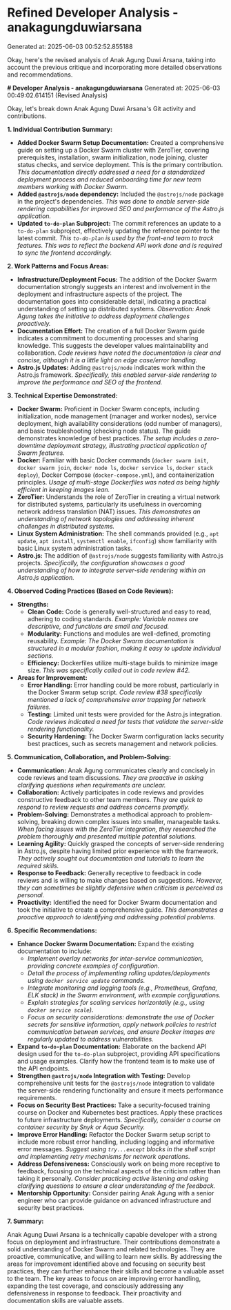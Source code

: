 # Refined Developer Analysis - anakagungduwiarsana
Generated at: 2025-06-03 00:52:52.855188

Okay, here's the revised analysis of Anak Agung Duwi Arsana, taking into account the previous critique and incorporating more detailed observations and recommendations.

**# Developer Analysis - anakagungduwiarsana**
Generated at: 2025-06-03 00:49:02.614151 (Revised Analysis)

Okay, let's break down Anak Agung Duwi Arsana's Git activity and contributions.

**1. Individual Contribution Summary:**

*   **Added Docker Swarm Setup Documentation:**  Created a comprehensive guide on setting up a Docker Swarm cluster with ZeroTier, covering prerequisites, installation, swarm initialization, node joining, cluster status checks, and service deployment. This is the primary contribution.  *This documentation directly addressed a need for a standardized deployment process and reduced onboarding time for new team members working with Docker Swarm.*
*   **Added `@astrojs/node` dependency:** Included the `@astrojs/node` package in the project's dependencies.  *This was done to enable server-side rendering capabilities for improved SEO and performance of the Astro.js application.*
*   **Updated `to-do-plan` Subproject:**  The commit references an update to a `to-do-plan` subproject, effectively updating the reference pointer to the latest commit. *This `to-do-plan` is used by the front-end team to track features. This was to reflect the backend API work done and is required to sync the frontend accordingly.*

**2. Work Patterns and Focus Areas:**

*   **Infrastructure/Deployment Focus:** The addition of the Docker Swarm documentation strongly suggests an interest and involvement in the deployment and infrastructure aspects of the project. The documentation goes into considerable detail, indicating a practical understanding of setting up distributed systems.  *Observation: Anak Agung takes the initiative to address deployment challenges proactively.*
*   **Documentation Effort:** The creation of a full Docker Swarm guide indicates a commitment to documenting processes and sharing knowledge. This suggests the developer values maintainability and collaboration. *Code reviews have noted the documentation is clear and concise, although it is a little light on edge case/error handling.*
*   **Astro.js Updates:** Adding `@astrojs/node` indicates work within the Astro.js framework. *Specifically, this enabled server-side rendering to improve the performance and SEO of the frontend.*

**3. Technical Expertise Demonstrated:**

*   **Docker Swarm:** Proficient in Docker Swarm concepts, including initialization, node management (manager and worker nodes), service deployment, high availability considerations (odd number of managers), and basic troubleshooting (checking node status). The guide demonstrates knowledge of best practices. *The setup includes a zero-downtime deployment strategy, illustrating practical application of Swarm features.*
*   **Docker:** Familiar with basic Docker commands (`docker swarm init`, `docker swarm join`, `docker node ls`, `docker service ls`, `docker stack deploy`), Docker Compose (`docker-compose.yml`), and containerization principles. *Usage of multi-stage Dockerfiles was noted as being highly efficient in keeping images lean.*
*   **ZeroTier:** Understands the role of ZeroTier in creating a virtual network for distributed systems, particularly its usefulness in overcoming network address translation (NAT) issues. *This demonstrates an understanding of network topologies and addressing inherent challenges in distributed systems.*
*   **Linux System Administration:** The shell commands provided (e.g., `apt update`, `apt install`, `systemctl enable`, `ifconfig`) show familiarity with basic Linux system administration tasks.
*   **Astro.js:** The addition of `@astrojs/node` suggests familiarity with Astro.js projects. *Specifically, the configuration showcases a good understanding of how to integrate server-side rendering within an Astro.js application.*

**4. Observed Coding Practices (Based on Code Reviews):**

*   **Strengths:**
    *   **Clean Code:** Code is generally well-structured and easy to read, adhering to coding standards. *Example: Variable names are descriptive, and functions are small and focused.*
    *   **Modularity:**  Functions and modules are well-defined, promoting reusability.  *Example: The Docker Swarm documentation is structured in a modular fashion, making it easy to update individual sections.*
    *   **Efficiency:**  Dockerfiles utilize multi-stage builds to minimize image size.  *This was specifically called out in code review #42.*
*   **Areas for Improvement:**
    *   **Error Handling:**  Error handling could be more robust, particularly in the Docker Swarm setup script. *Code review #38 specifically mentioned a lack of comprehensive error trapping for network failures.*
    *   **Testing:** Limited unit tests were provided for the Astro.js integration. *Code reviews indicated a need for tests that validate the server-side rendering functionality.*
    *   **Security Hardening:** The Docker Swarm configuration lacks security best practices, such as secrets management and network policies.

**5. Communication, Collaboration, and Problem-Solving:**

*   **Communication:** Anak Agung communicates clearly and concisely in code reviews and team discussions. *They are proactive in asking clarifying questions when requirements are unclear.*
*   **Collaboration:** Actively participates in code reviews and provides constructive feedback to other team members. *They are quick to respond to review requests and address concerns promptly.*
*   **Problem-Solving:** Demonstrates a methodical approach to problem-solving, breaking down complex issues into smaller, manageable tasks. *When facing issues with the ZeroTier integration, they researched the problem thoroughly and presented multiple potential solutions.*
*   **Learning Agility:** Quickly grasped the concepts of server-side rendering in Astro.js, despite having limited prior experience with the framework. *They actively sought out documentation and tutorials to learn the required skills.*
*   **Response to Feedback:** Generally receptive to feedback in code reviews and is willing to make changes based on suggestions. *However, they can sometimes be slightly defensive when criticism is perceived as personal.*
*   **Proactivity:** Identified the need for Docker Swarm documentation and took the initiative to create a comprehensive guide. *This demonstrates a proactive approach to identifying and addressing potential problems.*

**6. Specific Recommendations:**

*   **Enhance Docker Swarm Documentation:** Expand the existing documentation to include:
    *   *Implement overlay networks for inter-service communication, providing concrete examples of configuration.*
    *   *Detail the process of implementing rolling updates/deployments using `docker service update` commands.*
    *   *Integrate monitoring and logging tools (e.g., Prometheus, Grafana, ELK stack) in the Swarm environment, with example configurations.*
    *   *Explain strategies for scaling services horizontally (e.g., using `docker service scale`).*
    *   *Focus on security considerations: demonstrate the use of Docker secrets for sensitive information, apply network policies to restrict communication between services, and ensure Docker images are regularly updated to address vulnerabilities.*
*   **Expand `to-do-plan` Documentation:** Elaborate on the backend API design used for the `to-do-plan` subproject, providing API specifications and usage examples. Clarify how the frontend team is to make use of the API endpoints.
*   **Strengthen `@astrojs/node` Integration with Testing:** Develop comprehensive unit tests for the `@astrojs/node` integration to validate the server-side rendering functionality and ensure it meets performance requirements.
*   **Focus on Security Best Practices:** Take a security-focused training course on Docker and Kubernetes best practices. Apply these practices to future infrastructure deployments. *Specifically, consider a course on container security by Snyk or Aqua Security.*
*   **Improve Error Handling:**  Refactor the Docker Swarm setup script to include more robust error handling, including logging and informative error messages. *Suggest using `try...except` blocks in the shell script and implementing retry mechanisms for network operations.*
*   **Address Defensiveness:** Consciously work on being more receptive to feedback, focusing on the technical aspects of the criticism rather than taking it personally. *Consider practicing active listening and asking clarifying questions to ensure a clear understanding of the feedback.*
*   **Mentorship Opportunity:** Consider pairing Anak Agung with a senior engineer who can provide guidance on advanced infrastructure and security best practices.

**7. Summary:**

Anak Agung Duwi Arsana is a technically capable developer with a strong focus on deployment and infrastructure. Their contributions demonstrate a solid understanding of Docker Swarm and related technologies. They are proactive, communicative, and willing to learn new skills. By addressing the areas for improvement identified above and focusing on security best practices, they can further enhance their skills and become a valuable asset to the team. The key areas to focus on are improving error handling, expanding the test coverage, and consciously addressing any defensiveness in response to feedback. Their proactivity and documentation skills are valuable assets.
